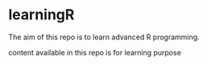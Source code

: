 # learningR

The aim of this repo is to learn advanced R programming.

content available in this repo is for learning purpose 
